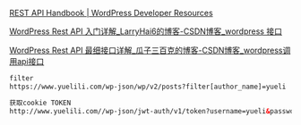 [REST API Handbook | WordPress Developer Resources](https://developer.wordpress.org/rest-api/)

[WordPress Rest API 入门详解_LarryHai6的博客-CSDN博客_wordpress 接口](https://blog.csdn.net/u011537073/article/details/87882337)

[WordPress Rest API 最细接口详解_瓜子三百克的博客-CSDN博客_wordpress调用api接口](https://blog.csdn.net/weixin_38633659/article/details/105924225)


```html
filter
https://www.yuelili.com/wp-json/wp/v2/posts?filter[author_name]=yueli

获取cookie TOKEN
http://www.yuelili.com//wp-json/jwt-auth/v1/token?username=yueli&password=yuelili.com


```


